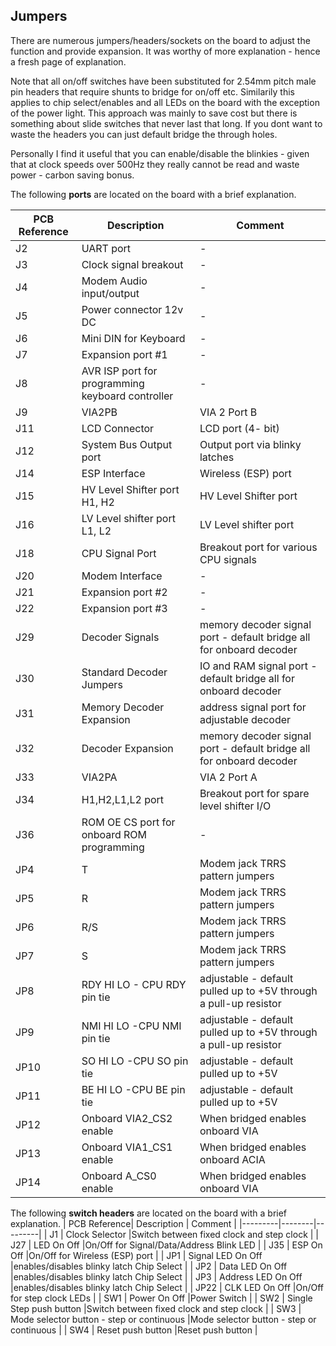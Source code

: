 ## Jumpers

There are numerous jumpers/headers/sockets on the board to adjust the function and provide expansion. It was worthy of more explanation - hence a fresh page of explanation.

Note that all on/off switches have been substituted for 2.54mm pitch male pin headers that require shunts to bridge for on/off etc. Similarily this applies to chip select/enables and all LEDs on the board with the exception of the power light. This approach was mainly to save cost but there is something about slide switches that never last that long. If you dont want to waste the headers you can just default bridge the through holes.

Personally I find it useful that you can enable/disable the blinkies - given that at clock speeds over 500Hz they really cannot be read and waste power - carbon saving bonus. 

The following **ports** are located on the board with a brief explanation.

| PCB Reference| Description | Comment |
|---------|--------|---------|
| J2 | UART port |- |
| J3 | Clock signal breakout |- |
| J4 | Modem Audio input/output |- |
| J5 | Power connector 12v DC |- |
| J6 | Mini DIN for Keyboard |- |
| J7 | Expansion port #1 |- |
| J8 | AVR ISP port for programming keyboard controller |- |
| J9 | VIA2PB |VIA 2 Port B |
| J11 | LCD Connector |LCD port (4- bit) |
| J12 | System Bus Output port |Output port via blinky latches |
| J14 | ESP Interface |Wireless (ESP) port |
| J15 | HV Level Shifter port H1, H2 |HV Level Shifter port |
| J16 | LV Level shifter port L1, L2 |LV Level shifter port |
| J18 | CPU Signal Port |Breakout port for various CPU signals |
| J20 | Modem Interface |- |
| J21 | Expansion port #2 |- |
| J22 | Expansion port #3 |- |
| J29 | Decoder Signals |memory decoder signal port - default bridge all for onboard decoder |
| J30 | Standard Decoder Jumpers | IO and RAM signal port -  default bridge all for onboard decoder |
| J31 | Memory Decoder Expansion |address signal port for adjustable decoder |
| J32 | Decoder Expansion |memory decoder signal port - default bridge all for onboard decoder |
| J33 | VIA2PA |VIA 2 Port A |
| J34 | H1,H2,L1,L2 port |Breakout port for spare level shifter I/O |
| J36 | ROM OE CS port for onboard ROM programming |- |
| JP4 | T |Modem jack TRRS pattern jumpers |
| JP5 | R |Modem jack TRRS pattern jumpers |
| JP6 | R/S |Modem jack TRRS pattern jumpers |
| JP7 | S |Modem jack TRRS pattern jumpers |
| JP8 | RDY HI  LO - CPU RDY pin tie |adjustable - default pulled up to +5V through a pull-up resistor |
| JP9 | NMI HI  LO -CPU NMI pin tie |adjustable - default pulled up to +5V through a pull-up resistor |
| JP10 | SO HI  LO -CPU SO pin tie |adjustable - default pulled up to +5V |
| JP11 | BE HI  LO -CPU BE pin tie |adjustable - default pulled up to +5V |
| JP12 | Onboard VIA2_CS2 enable |When bridged enables onboard VIA |
| JP13 | Onboard VIA1_CS1 enable |When bridged enables onboard ACIA |
| JP14 | Onboard A_CS0 enable |When bridged enables onboard VIA |


The following **switch headers** are located on the board with a brief explanation.
| PCB Reference| Description | Comment |
|---------|--------|---------|
| J1 | Clock Selector |Switch between fixed clock and step clock |
| J27 | LED On Off |On/Off for Signal/Data/Address Blink LED |
| J35 | ESP On Off |On/Off for Wireless (ESP) port |
| JP1 | Signal LED On Off |enables/disables blinky latch Chip Select |
| JP2 | Data LED On Off |enables/disables blinky latch Chip Select |
| JP3 | Address LED On Off |enables/disables blinky latch Chip Select |
| JP22 | CLK LED On Off |On/Off for step clock LEDs |
| SW1 | Power On Off |Power Switch |
| SW2 | Single Step push button |Switch between fixed clock and step clock |
| SW3 | Mode selector button - step or continuous |Mode selector button - step or continuous |
| SW4 | Reset push button |Reset push button |

